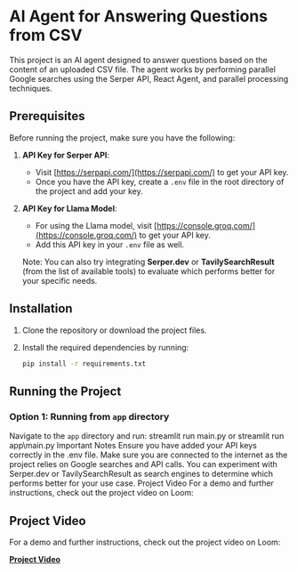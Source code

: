 # AI Agent for Answering Questions from CSV

This project is an AI agent designed to answer questions based on the content of an uploaded CSV file. The agent works by performing parallel Google searches using the Serper API, React Agent, and parallel processing techniques.

## Prerequisites

Before running the project, make sure you have the following:

1. **API Key for Serper API**:  
   - Visit [https://serpapi.com/](https://serpapi.com/) to get your API key.
   - Once you have the API key, create a `.env` file in the root directory of the project and add your key.

2. **API Key for Llama Model**:  
   - For using the Llama model, visit [https://console.groq.com/](https://console.groq.com/) to get your API key.
   - Add this API key in your `.env` file as well.

   Note: You can also try integrating **Serper.dev** or **TavilySearchResult** (from the list of available tools) to evaluate which performs better for your specific needs.

## Installation

1. Clone the repository or download the project files.
2. Install the required dependencies by running:

   ```bash
   pip install -r requirements.txt

## Running the Project

### Option 1: Running from `app` directory

Navigate to the `app` directory and run:
streamlit run main.py
or streamlit run app\main.py 
Important Notes
Ensure you have added your API keys correctly in the .env file.
Make sure you are connected to the internet as the project relies on Google searches and API calls.
You can experiment with Serper.dev or TavilySearchResult as search engines to determine which performs better for your use case.
Project Video
For a demo and further instructions, check out the project video on Loom:
## Project Video

For a demo and further instructions, check out the project video on Loom:

[**Project Video**](https://www.loom.com/share/a3c982e854644d3d9c20a6daa2263057)

